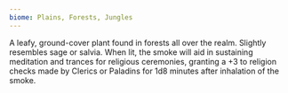 ```yaml
---
biome: Plains, Forests, Jungles
---
```

A leafy, ground-cover plant found in forests all over the realm. Slightly resembles sage or salvia. When lit, the smoke will aid in sustaining meditation and trances for religious ceremonies, granting a +3 to religion checks made by Clerics or Paladins for 1d8 minutes after inhalation of the smoke. 

